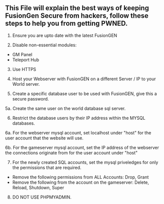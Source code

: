 ## This File will explain the best ways of keeping FusionGen Secure from hackers, follow these steps to help you from getting PWNED.
1. Ensure you are upto date with the latest FusionGEN

2. Disable non-essential modules:
- GM Panel
- Teleport Hub

3. Use HTTPS

4. Host your Webserver with FusionGEN on a different Server / IP to your World server.

5. Create a specific database user to be used with FusionGEN, give this a secure password.

5a. Create the same user on the world database sql server.

6. Restrict the database users by their IP address within the MYSQL databases.

6a. For the webserver mysql account, set localhost under "host" for the user account that the website will use.

6b. For the gameserver mysql account, set the IP address of the webserver the connections originate from for the user account under "host"

7. For the newly created SQL accounts, set the mysql priveledges for only the permissions that are required. 
- Remove the following permissions from ALL Accounts:
 Drop, Grant
- Remove the following from the account on the gameserver:
Delete, Reload, Shutdown, Super


8. DO NOT USE PHPMYADMIN.

